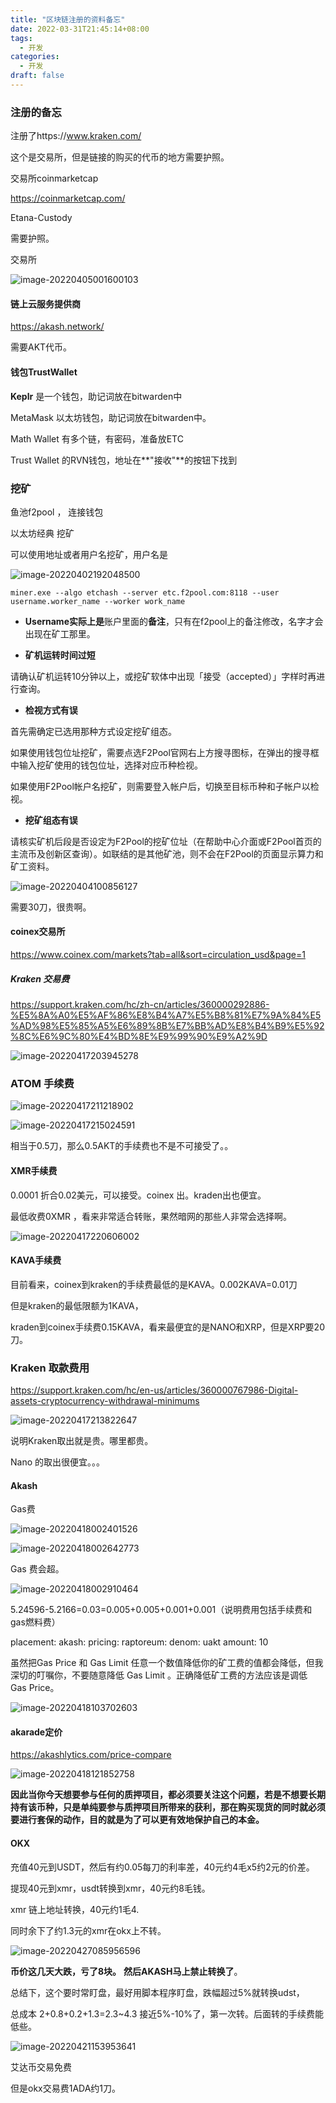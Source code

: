 ```yaml
---
title: "区块链注册的资料备忘"
date: 2022-03-31T21:45:14+08:00
tags:
  - 开发	
categories:
  - 开发
draft: false
---
```


### 注册的备忘

注册了https://www.kraken.com/

这个是交易所，但是链接的购买的代币的地方需要护照。

交易所coinmarketcap

https://coinmarketcap.com/

Etana-Custody

需要护照。

交易所

![image-20220405001600103](../../../../../../../AppData/Roaming/Typora/typora-user-images/image-20220405001600103.png)

#### 链上云服务提供商

https://akash.network/

需要AKT代币。



#### 钱包TrustWallet



**Keplr** 是一个钱包，助记词放在bitwarden中

MetaMask 以太坊钱包，助记词放在bitwarden中。

Math Wallet  有多个链，有密码，准备放ETC

Trust Wallet  的RVN钱包，地址在**"接收"**的按钮下找到

### 挖矿

鱼池f2pool ， 连接钱包

以太坊经典 挖矿

可以使用地址或者用户名挖矿，用户名是

![image-20220402192048500](https://s2.loli.net/2022/04/02/5ghiCzfILeXQOZb.jpg)

```
miner.exe --algo etchash --server etc.f2pool.com:8118 --user username.worker_name --worker work_name
```

- **Username实际上是**账户里面的**备注**，只有在f2pool上的备注修改，名字才会出现在矿工那里。



- **矿机运转时间过短**

请确认矿机运转10分钟以上，或挖矿软体中出现「接受（accepted）」字样时再进行查询。

- **检视方式有误**

首先需确定已选用那种方式设定挖矿组态。

如果使用钱包位址挖矿，需要点选F2Pool官网右上方搜寻图标，在弹出的搜寻框中输入挖矿使用的钱包位址，选择对应币种检视。

如果使用F2Pool帐户名挖矿，则需要登入帐户后，切换至目标币种和子帐户以检视。

- **挖矿组态有误**

请核实矿机后段是否设定为F2Pool的挖矿位址（在帮助中心介面或F2Pool首页的主流币及创新区查询）。如联结的是其他矿池，则不会在F2Pool的页面显示算力和矿工资料。

![image-20220404100856127](../../../../../../../AppData/Roaming/Typora/typora-user-images/image-20220404100856127.png)

需要30刀，很贵啊。

#### coinex交易所

https://www.coinex.com/markets?tab=all&sort=circulation_usd&page=1

##### Kraken 交易费

https://support.kraken.com/hc/zh-cn/articles/360000292886-%E5%8A%A0%E5%AF%86%E8%B4%A7%E5%B8%81%E7%9A%84%E5%AD%98%E5%85%A5%E6%89%8B%E7%BB%AD%E8%B4%B9%E5%92%8C%E6%9C%80%E4%BD%8E%E9%99%90%E9%A2%9D

![image-20220417203945278](https://s2.loli.net/2022/04/17/lQqHbvrgNaIYpns.jpg)

### ATOM 手续费

![image-20220417211218902](https://s2.loli.net/2022/04/17/GKtD8pUe3rRNM7T.jpg)

![image-20220417215024591](https://s2.loli.net/2022/04/17/RJbMfsNQFlWUSgP.jpg)

相当于0.5刀，那么0.5AKT的手续费也不是不可接受了。。

#### XMR手续费

0.0001 折合0.02美元，可以接受。coinex 出。kraden出也便宜。

最低收费0XMR ，看来非常适合转账，果然暗网的那些人非常会选择啊。





![image-20220417220606002](https://s2.loli.net/2022/04/17/7MkJbPE9o2aRwG8.jpg)





#### KAVA手续费

目前看来，coinex到kraken的手续费最低的是KAVA。0.002KAVA=0.01刀

但是kraken的最低限额为1KAVA，

kraden到coinex手续费0.15KAVA，看来最便宜的是NANO和XRP，但是XRP要20刀。

### Kraken 取款费用

https://support.kraken.com/hc/en-us/articles/360000767986-Digital-assets-cryptocurrency-withdrawal-minimums

![image-20220417213822647](https://s2.loli.net/2022/04/17/lr4ckWGe19yCBT6.jpg)

说明Kraken取出就是贵。哪里都贵。

Nano 的取出很便宜。。。

#### Akash

Gas费

![image-20220418002401526](https://s2.loli.net/2022/04/18/pb3GTJWPQMlFXLf.jpg)

![image-20220418002642773](https://s2.loli.net/2022/04/18/Rm3eXMNBq6hJ5ta.jpg)

Gas 费会超。

![image-20220418002910464](https://s2.loli.net/2022/04/18/HwQyDktdcrsW4Rz.jpg)

5.24596-5.2166=0.03=0.005+0.005+0.001+0.001（说明费用包括手续费和gas燃料费）



 placement:    akash:      pricing:        raptoreum:          denom: uakt          amount: 10



虽然把Gas Price 和 Gas Limit 任意一个数值降低你的矿工费的值都会降低，但我深切的叮嘱你，不要随意降低 Gas Limit 。正确降低矿工费的方法应该是调低 Gas Price。

![image-20220418103702603](https://s2.loli.net/2022/04/18/bZDLRmMdTnyp52W.jpg)

#### akarade定价

https://akashlytics.com/price-compare

![image-20220418121852758](https://s2.loli.net/2022/04/18/JSj26fOMbWT4aPi.jpg)

**因此当你今天想要参与任何的质押项目，都必须要关注这个问题，若是不想要长期持有该币种，只是单纯要参与质押项目所带来的获利，那在购买现货的同时就必须要进行套保的动作，目的就是为了可以更有效地保护自己的本金。**

#### OKX

充值40元到USDT，然后有约0.05每刀的利率差，40元约4毛x5约2元的价差。

提现40元到xmr，usdt转换到xmr，40元约8毛钱。

xmr 链上地址转换，40元约1毛4.

同时余下了约1.3元的xmr在okx上不转。

![image-20220427085956596](https://res.cloudinary.com/dbzr1zvpf/image/upload/v1651021208/2022/04/ffc75d146a536071d59d1214a730e70d.webp)

**币价这几天大跌，亏了8块。** **然后AKASH马上禁止转换了**。

总结下，这个要时常盯盘，最好用脚本程序盯盘，跌幅超过5%就转换udst，

总成本 2+0.8+0.2+1.3=2.3~4.3 接近5%-10%了，第一次转。后面转的手续费能低些。



![image-20220421153953641](https://link.ap1.storjshare.io/raw/jxl7tkgemjfqomuhhv3epaakfcqq/picgo/picgo/2022/04/01febfc056ce82c46b2deb028f5c96a0.png)

艾达币交易免费

但是okx交易费1ADA约1刀。
